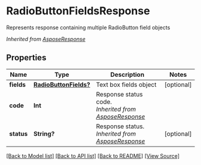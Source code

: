 ﻿# RadioButtonFieldsResponse
Represents response containing multiple RadioButton field objects

*Inherited from [AsposeResponse](AsposeResponse.md)*
## Properties
Name | Type | Description | Notes
------------ | ------------- | ------------- | -------------
**fields** | [**RadioButtonFields?**](RadioButtonFields.md) | Text box fields object | [optional]
**code** | **Int** | Response status code.<br />*Inherited from [AsposeResponse](AsposeResponse.md)* | 
**status** | **String?** | Response status.<br />*Inherited from [AsposeResponse](AsposeResponse.md)* | [optional]

[[Back to Model list]](../README.md#documentation-for-models) [[Back to API list]](../README.md#documentation-for-api-endpoints) [[Back to README]](../README.md) [[View Source]](../AsposePdfCloud/Models/RadioButtonFieldsResponse.swift)

